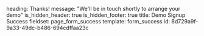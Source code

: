 heading: Thanks!
message: "We'll be in touch shortly to arrange your demo"
is_hidden_header: true
is_hidden_footer: true
title: Demo Signup Success
fieldset: page_form_success
template: form_success
id: 8d729a9f-9a33-49dc-b486-694cdffaa23c
